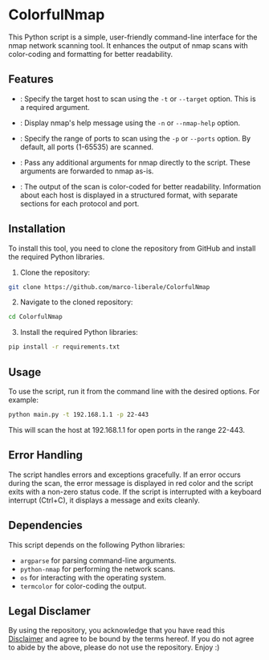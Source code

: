 # ColorfulNmap
This Python script is a simple, user-friendly command-line interface for the nmap network scanning tool. It enhances the output of nmap scans with color-coding and formatting for better readability.

## Features

- : Specify the target host to scan using the `-t` or `--target` option. This is a required argument.
    

- : Display nmap's help message using the `-n` or `--nmap-help` option.
    

- : Specify the range of ports to scan using the `-p` or `--ports` option. By default, all ports (1-65535) are scanned.
    

- : Pass any additional arguments for nmap directly to the script. These arguments are forwarded to nmap as-is.
    

- : The output of the scan is color-coded for better readability. Information about each host is displayed in a structured format, with separate sections for each protocol and port.
    

## Installation

To install this tool, you need to clone the repository from GitHub and install the required Python libraries.

1. Clone the repository:

```bash
git clone https://github.com/marco-liberale/ColorfulNmap
```



2. Navigate to the cloned repository:

```bash
cd ColorfulNmap
```



3. Install the required Python libraries:

```bash
pip install -r requirements.txt
```

## Usage

To use the script, run it from the command line with the desired options. For example:

```bash
python main.py -t 192.168.1.1 -p 22-443
```

This will scan the host at 192.168.1.1 for open ports in the range 22-443.

## Error Handling

The script handles errors and exceptions gracefully. If an error occurs during the scan, the error message is displayed in red color and the script exits with a non-zero status code. If the script is interrupted with a keyboard interrupt (Ctrl+C), it displays a message and exits cleanly.

## Dependencies

This script depends on the following Python libraries:

- `argparse` for parsing command-line arguments.
- `python-nmap` for performing the network scans.
- `os` for interacting with the operating system.
- `termcolor` for color-coding the output.

## Legal Disclamer
By using the repository, you acknowledge that you have read this [Disclaimer](https://github.com/marco-liberale/ColorfulNmap/blob/main/legal_disclamer.md) and agree to be bound by the terms hereof.
If you do not agree to abide by the above, please do not use the repository.
Enjoy :)
